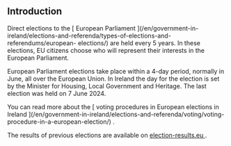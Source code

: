 ##  Introduction

Direct elections to the [ European Parliament ](/en/government-in-
ireland/elections-and-referenda/types-of-elections-and-referendums/european-
elections/) are held every 5 years. In these elections, EU citizens choose who
will represent their interests in the European Parliament.

European Parliament elections take place within a 4-day period, normally in
June, all over the European Union. In Ireland the day for the election is set
by the Minister for Housing, Local Government and Heritage. The last election
was held on 7 June 2024.

You can read more about the [ voting procedures in European elections in
Ireland ](/en/government-in-ireland/elections-and-referenda/voting/voting-
procedure-in-a-european-election/) .

The results of previous elections are available on [ election-results.eu
](https://www.europarl.europa.eu/election-results-2019/en) .
